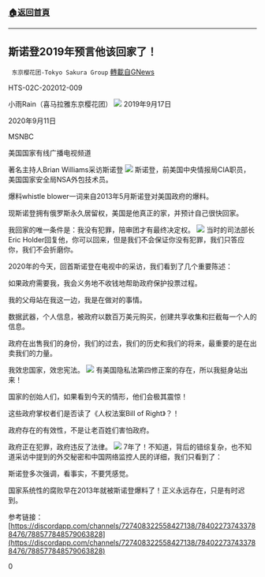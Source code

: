 ###  [:house:返回首頁](https://github.com/ourhimalayas/txt)
---

## 斯诺登2019年预言他该回家了！
` 东京樱花团-Tokyo Sakura Group` [轉載自GNews](https://gnews.org/zh-hans/655087/)

HTS-02C-202012-009

小雨Rain（喜马拉雅东京樱花团）
![]()![](https://gnews-media-offload.s3.amazonaws.com/wp-content/uploads/2020/12/16032520/%E7%85%A7%E7%89%871.png)
2019年9月17日

2020年9月11日

MSNBC

美国国家有线广播电视频道

著名主持人Brian Williams采访斯诺登
![]()![](https://gnews-media-offload.s3.amazonaws.com/wp-content/uploads/2020/12/16032553/%E7%85%A7%E7%89%872.png)
斯诺登，前美国中央情报局CIA职员，美国国家安全局NSA外包技术员。

爆料whistle blower一词来自2013年5月斯诺登对美国政府的爆料。

现斯诺登拥有俄罗斯永久居留权，美国是他真正的家，并预计自己很快回家。

我回家的唯一条件是：我没有犯罪，陪审团才有最终决定权。
![]()![](https://gnews-media-offload.s3.amazonaws.com/wp-content/uploads/2020/12/16032618/%E7%85%A7%E7%89%873.png)
当时的司法部长Eric Holder回复他，你可以回来，但是我们不会保证你没有犯罪，我们只答应你，我们不会折磨你。

2020年的今天，回首斯诺登在电视中的采访，我们看到了几个重要陈述：

如果政府需要我，我会义务地不收钱地帮助政府保护投票过程。

我的父母站在我这一边，我是在做对的事情。

数据武器，个人信息，被政府以数百万美元购买，创建共享收集和拦截每一个人的信息。

政府在出售我们的身份，我们的过去，我们的历史和我们的将来，最重要的是在出卖我们的力量。

我效忠国家，效忠宪法。
![]()![](https://gnews-media-offload.s3.amazonaws.com/wp-content/uploads/2020/12/16032717/%E7%85%A7%E7%89%874.png)
有美国隐私法第四修正案的存在，所以我挺身站出来！

国家的创始人们，如果看到今天的情形，他们会极其震惊！

这些政府掌权者们是否读了《人权法案Bill of Right》？！

政府存在的有效性，不是让老百姓们害怕政府。

政府正在犯罪，政府违反了法律。
![]()![](https://gnews-media-offload.s3.amazonaws.com/wp-content/uploads/2020/12/16032744/%E7%85%A7%E7%89%875.png)
7年了！不知道，背后的错综复杂，也不知道采访中提到的外交秘密和中国网络监控人民的详细，我们只看到了：

斯诺登多次强调，看事实，不要凭感觉。

国家系统性的腐败早在2013年就被斯诺登爆料了！正义永远存在，只是有时迟到。

参考链接：[https://discordapp.com/channels/727408322558427138/784022737433788476/788577848579063828](https://discordapp.com/channels/727408322558427138/784022737433788476/788577848579063828)

0
